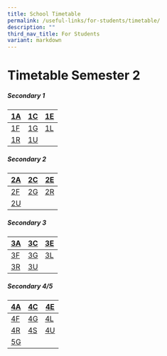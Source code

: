 ```yaml
---
title: School Timetable
permalink: /useful-links/for-students/timetable/
description: ""
third_nav_title: For Students
variant: markdown
---
```

Timetable Semester 2
===================

##### **Secondary 1**

[1A](/files/Timetable%202024/1_Adaptability.pdf) | [1C](/files/Timetable%202024/1_Courage.pdf)|[1E](/files/Timetable%202024/1_Empathy.pdf) |
| -------- | -------- | -------- |
[1F](/files/Timetable%202024/1_Fortitude.pdf)     | [1G](/files/Timetable%202024/1_Gratitude.pdf)     | [1L](/files/Timetable%202024/1_Leadership.pdf)     |
[1R](/files/Timetable%202024/1_Responsibility.pdf)    | [1U](/files/Timetable%202024/1_Unity.pdf)   |     |  |

##### **Secondary 2**

| [2A](/files/Timetable%202024/2_Adaptability.pdf) | [2C](/files/Timetable%202024/2_Courage.pdf) | [2E](/files/Timetable%202024/2_Empathy.pdf) |
| -------- | -------- | -------- |
| [2F](/files/Timetable%202024/2_Fortitude.pdf)     | [2G](/files/Timetable%202024/2_Gratitude.pdf)     | [2R](/files/Timetable%202024/2_Responsibility.pdf)     |
| [2U](/files/Timetable%202024/2_Unity.pdf)    |    |     |


##### **Secondary 3**

| [3A](/files/Timetable%202024/3_Adaptability.pdf) |  [3C](/files/Timetable%202024/3_Courage.pdf) | [3E](/files/Timetable%202024/3_Empathy.pdf) |
| -------- | -------- | -------- |
| [3F](/files/Timetable%202024/3_Fortitude.pdf)     | [3G](/files/Timetable%202024/3_Gratitude.pdf)    | [3L](/files/Timetable%202024/3_Leadership.pdf)      |
| [3R](/files/Timetable%202024/3_Responsibility.pdf)     |  [3U](/files/Timetable%202024/3_Unity.pdf)    |     |

##### **Secondary 4/5**

| [4A](/files/Timetable%202024/4_Adaptability.pdf) | [4C](/files/Timetable%202024/4_Courage.pdf) | [4E](/files/Timetable%202024/4_Empathy.pdf) |
| -------- | -------- | -------- |
| [4F](/files/Timetable%202024/4_Fortitude.pdf)     | [4G](/files/Timetable%202024/4_Gratitude.pdf)     | [4L](/files/Timetable%202024/4_Leadership.pdf)     |
| [4R](/files/Timetable%202024/4_Responsibility.pdf)     | [4S](/files/Timetable%202024/4_Synergy.pdf)    | [4U](/files/Timetable%202024/4_Unity.pdf)     |
| [5G](/files/Timetable%202024/5_Gratitude.pdf)    |    |